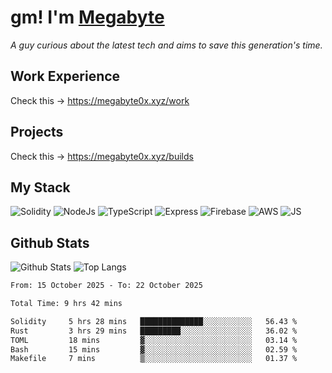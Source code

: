 # gm! I'm [Megabyte](https://megabyte0x.xyz/)

*A guy curious about the latest tech and aims to save this generation's time.*

## Work Experience

Check this -> https://megabyte0x.xyz/work

## Projects

Check this -> https://megabyte0x.xyz/builds

## My Stack

![Solidity](https://img.shields.io/badge/solidity-grey?style=for-the-badge&logo=solidity&logoColor=Green)
![NodeJs](https://img.shields.io/badge/NODE_JS-grey?style=for-the-badge&logo=nodedotjs&logoColor=Green)
![TypeScript](https://img.shields.io/badge/TS-grey?style=for-the-badge&logo=typescript&logoColor=Green)
![Express](https://img.shields.io/badge/EXPRESS-grey?style=for-the-badge&logo=EXPRESS&logoColor=Green)
![Firebase](https://img.shields.io/badge/EXPRESS-grey?style=for-the-badge&logo=EXPRESS&logoColor=Green)
![AWS](https://img.shields.io/badge/AWS-grey?style=for-the-badge&logo=amazonaws&logoColor=Yellow)
![JS](https://img.shields.io/badge/JS-grey?style=for-the-badge&logo=javascript&logoColor=Green)

## Github Stats

![Github Stats](https://github-readme-stats.vercel.app/api?username=megabyte0x&show_icons=true&theme=dark&hide_border=true&bg_color=0D1117) ![Top Langs](https://github-readme-stats.vercel.app/api/top-langs/?username=megabyte0x&layout=compact&theme=dark)

<!--START_SECTION:waka-->

```txt
From: 15 October 2025 - To: 22 October 2025

Total Time: 9 hrs 42 mins

Solidity     5 hrs 28 mins   ██████████████░░░░░░░░░░░   56.43 %
Rust         3 hrs 29 mins   █████████░░░░░░░░░░░░░░░░   36.02 %
TOML         18 mins         ▓░░░░░░░░░░░░░░░░░░░░░░░░   03.14 %
Bash         15 mins         ▓░░░░░░░░░░░░░░░░░░░░░░░░   02.59 %
Makefile     7 mins          ▒░░░░░░░░░░░░░░░░░░░░░░░░   01.37 %
```

<!--END_SECTION:waka-->


